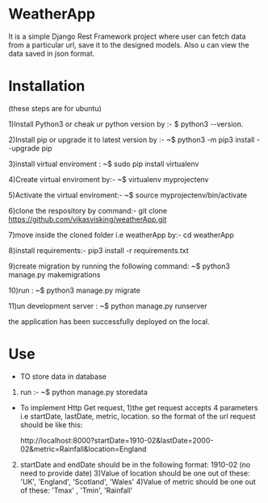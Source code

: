 
# WeatherApp
It is a simple Django Rest Framework project where user can fetch data from a particular url, save it to the designed models. Also u can view the data saved in json format.

# Installation

(these steps are for ubuntu)

1)Install Python3 or cheak ur python version by :-  $ python3 --version.

2)Install pip or upgrade it to latest version by :- ~$ python3 -m pip3 install --upgrade pip

3)install virtual enviroment  : ~$ sudo pip install virtualenv

4)Create virtual enviroment by:- ~$ virtualenv myprojectenv

5)Activate the virtual enviroment:- ~$ source myprojectenv/bin/activate

6)clone the respository by command:- git clone https://github.com/vikasvisking/weatherApp.git

7)move inside the cloned folder i.e weatherApp by:- cd weatherApp

8)install requirements:- pip3 install -r requirements.txt

9)create migration by running the following command: ~$ python3 manage.py makemigrations

10)run : ~$ python3 manage.py migrate

11)un development server : ~$ python manage.py runserver

the application has been successfully deployed on the local.

# Use

* TO store data in database
1) run :-  ~$ python manage.py storedata

* To implement Http Get request,
1)the get request accepts 4 parameters i.e startDate, lastDate, metric, location.
  so the format of the url request should be like this:

  http://localhost:8000?startDate=1910-02&lastDate=2000-02&metric=Rainfall&location=England

2) startDate and endDate should be in the following format: 1910-02 (no need to provide date)
3)Value of location should be one out of these:  'UK', 'England', 'Scotland', 'Wales'
4)Value of metric should be one out of these: 'Tmax' , 'Tmin', 'Rainfall' 

